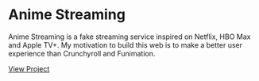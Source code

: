 # Anime Streaming

Anime Streaming is a fake streaming service inspired on Netflix, HBO Max and Apple TV+. My motivation to build this web is to make a better user experience than Crunchyroll and Funimation.

[View Project](https://anime-streaming.netlify.app/)
